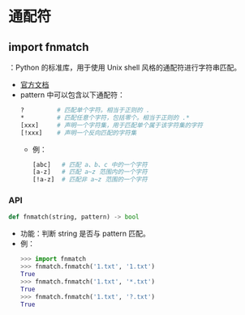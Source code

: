 # 通配符

## import fnmatch

：Python 的标准库，用于使用 Unix shell 风格的通配符进行字符串匹配。
- [官方文档](https://docs.python.org/3/library/xml.html)
- pattern 中可以包含以下通配符：
  ```sh
  ?         # 匹配单个字符。相当于正则的 .
  *         # 匹配任意个字符，包括零个。相当于正则的 .*
  [xxx]     # 声明一个字符集，用于匹配单个属于该字符集的字符
  [!xxx]    # 声明一个反向匹配的字符集
  ```
  - 例：
    ```sh
    [abc]   # 匹配 a、b、c 中的一个字符
    [a-z]   # 匹配 a~z 范围内的一个字符
    [!a-z]  # 匹配非 a~z 范围的一个字符
    ```

### API

```py
def fnmatch(string, pattern) -> bool
```
- 功能：判断 string 是否与 pattern 匹配。
- 例：
  ```py
  >>> import fnmatch
  >>> fnmatch.fnmatch('1.txt', '1.txt')
  True
  >>> fnmatch.fnmatch('1.txt', '*.txt')
  True
  >>> fnmatch.fnmatch('1.txt', '?.txt')
  True
  ```
